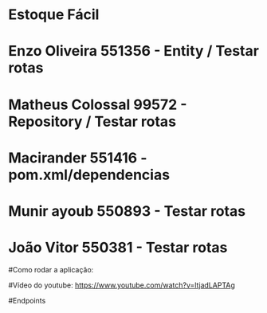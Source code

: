 # Estoque Fácil

# Enzo Oliveira 551356 - Entity / Testar rotas

# Matheus Colossal 99572  - Repository / Testar rotas

# Macirander 551416 - pom.xml/dependencias

# Munir ayoub 550893  - Testar rotas

# João Vitor 550381 - Testar rotas


#Como rodar a aplicação:


#Vídeo do youtube: https://www.youtube.com/watch?v=ltjadLAPTAg

#Endpoints
